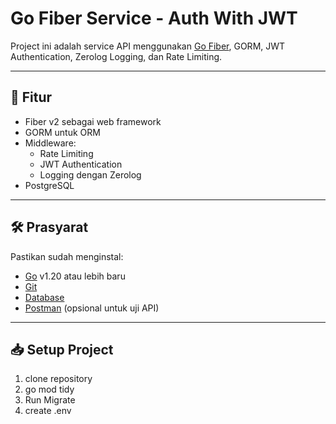 # Go Fiber Service - Auth With JWT

Project ini adalah service API menggunakan [Go Fiber](https://gofiber.io/), GORM, JWT Authentication, Zerolog Logging, dan Rate Limiting.

---

## 🚀 Fitur
- Fiber v2 sebagai web framework
- GORM untuk ORM
- Middleware:
  - Rate Limiting
  - JWT Authentication
  - Logging dengan Zerolog
- PostgreSQL

---

## 🛠️ Prasyarat
Pastikan sudah menginstal:
- [Go](https://go.dev/dl/) v1.20 atau lebih baru
- [Git](https://git-scm.com/)
- [Database](PostgreSQL)
- [Postman](https://www.postman.com/) (opsional untuk uji API)

---

## 📥 Setup Project

1. clone repository
2. go mod tidy
3. Run Migrate
4. create .env